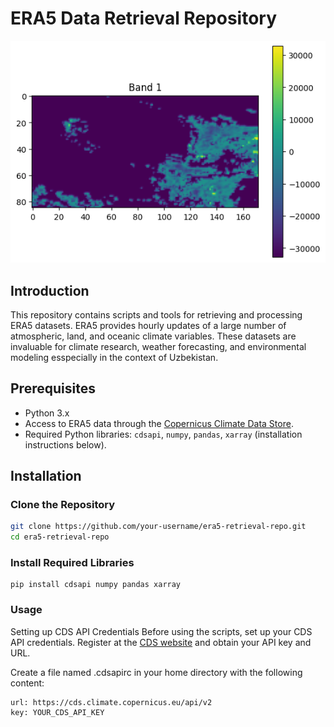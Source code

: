 # ERA5 Data Retrieval Repository
![](https://github.com/NodiraTillayeva/ERA5Analysis/blob/main/NetCDF_Viz.png)
## Introduction
This repository contains scripts and tools for retrieving and processing ERA5 datasets. ERA5 provides hourly updates of a large number of atmospheric, land, and oceanic climate variables. These datasets are invaluable for climate research, weather forecasting, and environmental modeling esspecially in the context of Uzbekistan. 

## Prerequisites
- Python 3.x
- Access to ERA5 data through the [Copernicus Climate Data Store](https://cds.climate.copernicus.eu/).
- Required Python libraries: `cdsapi`, `numpy`, `pandas`, `xarray` (installation instructions below).

## Installation

### Clone the Repository
```bash
git clone https://github.com/your-username/era5-retrieval-repo.git
cd era5-retrieval-repo
```
### Install Required Libraries
```
pip install cdsapi numpy pandas xarray
```

### Usage
Setting up CDS API Credentials
Before using the scripts, set up your CDS API credentials. Register at the [CDS website](https://cds.climate.copernicus.eu/#!/home) and obtain your API key and URL.


Create a file named .cdsapirc in your home directory with the following content:
```
url: https://cds.climate.copernicus.eu/api/v2
key: YOUR_CDS_API_KEY
```
